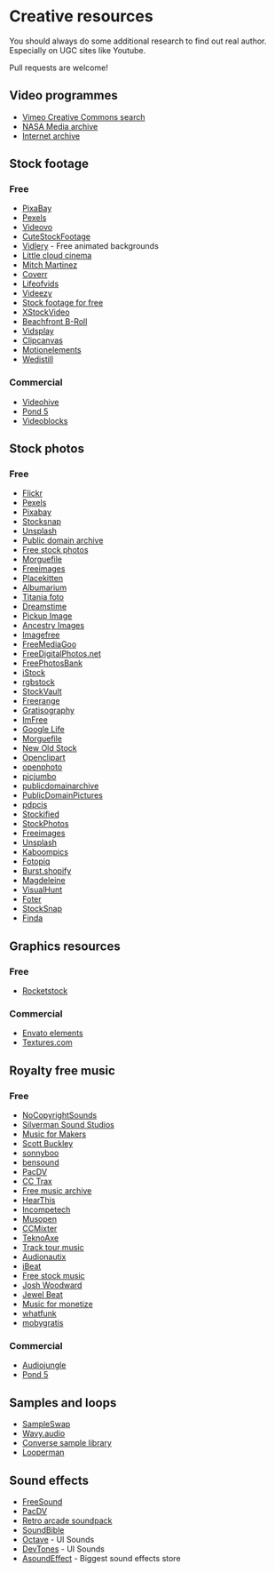 Creative resources
==================

You should always do some additional research to find out real author.
Especially on UGC sites like Youtube.

Pull requests are welcome!

Video programmes
----------------

 - [Vimeo Creative Commons search](https://vimeo.com/creativecommons)
 - [NASA Media archive](https://www.dvidshub.net/unit/NASA#.UZJ3T5VKuvI)
 - [Internet archive](https://archive.org/details/movies)

Stock footage
-------------

### Free

 - [PixaBay](https://pixabay.com)
 - [Pexels](https://videos.pexels.com)
 - [Videovo](https://www.videvo.net)
 - [CuteStockFootage](https://www.cutestockfootage.com/)
 - [Vidlery](http://vidlery.com/) - Free animated backgrounds
 - [Little cloud cinema](http://www.littlecloudcinema.com/footage.html)
 - [Mitch Martinez](http://mitchmartinez.com/free-4k-red-epic-stock-footage/ )
 - [Coverr](http://www.coverr.co/)
 - [Lifeofvids](http://www.lifeofvids.com/)
 - [Videezy](https://www.videezy.com/browse)
 - [Stock footage for free](http://www.stockfootageforfree.com/)
 - [XStockVideo](http://www.xstockvideo.com/)
 - [Beachfront B-Roll](http://www.beachfrontbroll.com/)
 - [Vidsplay](http://www.vidsplay.com/)
 - [Clipcanvas](http://www.clipcanvas.com/free-footage/)
 - [Motionelements](http://www.motionelements.com/free/stock-footage)
 - [Wedistill](http://www.wedistill.io/)

### Commercial

 - [Videohive](https://videohive.net)
 - [Pond 5](https://pond5.com)
 - [Videoblocks](https://videoblocks.com)


Stock photos
------------

### Free

 - [Flickr](https://www.flickr.com/creativecommons/)
 - [Pexels](https://pexels.com)
 - [Pixabay](https://pixabay.com)
 - [Stocksnap](https://stocksnap.io/)
 - [Unsplash](https://unsplash.com/)
 - [Public domain archive](http://publicdomainarchive.com/free-stock-photos/)
 - [Free stock photos](https://www.freestockphotos.org/)
 - [Morguefile](https://morguefile.com/search/morguefile/1/pop)
 - [Freeimages](http://www.freeimages.co.uk/terms.htm)
 - [Placekitten](http://placekitten.com/)
 - [Albumarium](http://albumarium.com/)
 - [Titania foto](www.titania-foto.com/)
 - [Dreamstime](https://www.dreamstime.com/)
 - [Pickup Image](http://pickupimage.com/)
 - [Ancestry Images](http://www.ancestryimages.com/)
 - [Imagefree](https://www.imagefree.com/)
 - [FreeMediaGoo](http://www.freemediagoo.com/)
 - [FreeDigitalPhotos.net](http://www.freedigitalphotos.net/)
 - [FreePhotosBank](http://freephotosbank.com/)
 - [iStock](http://www.istockphoto.com/)
 - [rgbstock](http://www.rgbstock.com/)
 - [StockVault](http://www.stockvault.net/)
 - [Freerange](https://freerangestock.com/)
 - [Gratisography](https://www.gratisography.com/)
 - [ImFree](http://imcreator.com/free)
 - [Google Life](http://images.google.com/hosted/life)
 - [Morguefile](https://morguefile.com/)
 - [New Old Stock](http://nos.twnsnd.co/)
 - [Openclipart](https://openclipart.org/)
 - [openphoto](https://openphoto.net/)
 - [picjumbo](https://picjumbo.com/)
 - [publicdomainarchive](http://publicdomainarchive.com/)
 - [PublicDomainPictures](http://www.publicdomainpictures.net/)
 - [pdpcis](http://pdpics.com/)
 - [Stockified](https://www.stockified.com/)
 - [StockPhotos](https://stockphotos.io/)
 - [Freeimages](http://www.freeimages.com/)
 - [Unsplash](https://unsplash.com/)
 - [Kaboompics](https://kaboompics.com/)
 - [Fotopiq](https://www.fotopiq.com/)
 - [Burst.shopify](https://burst.shopify.com/)
 - [Magdeleine](https://magdeleine.co/browse/)
 - [VisualHunt](https://visualhunt.com/)
 - [Foter](http://foter.com/)
 - [StockSnap](https://stocksnap.io/)
 - [Finda](http://finda.photo/)
  
 
Graphics resources
------------------

### Free

 - [Rocketstock](https://www.rocketstock.com)

### Commercial

 - [Envato elements](https://elements.envato.com)
 - [Textures.com](https://openclipart.org/)
 


Royalty free music
-------------------

### Free

 - [NoCopyrightSounds](http://nocopyrightsounds.co.uk/)
 - [Silverman Sound Studios](https://www.silvermansound.com/free-music)
 - [Music for Makers](https://musicformakers.com/)
 - [Scott Buckley](http://www.scottbuckley.com.au/library/)
 - [sonnyboo](http://sonnyboo.com/music/music.htm)
 - [bensound](https://www.bensound.com/)
 - [PacDV](http://www.pacdv.com/sounds/free-music.html)
 - [CC Trax](https://cctrax.com/)
 - [Free music archive](http://freemusicarchive.org/)
 - [HearThis](https://hearthis.at/creative-commons/)
 - [Incompetech](http://incompetech.com/music/)
 - [Musopen](https://musopen.org/)
 - [CCMixter](http://dig.ccmixter.org/free)
 - [TeknoAxe](http://teknoaxe.com/Home.php)
 - [Track tour music](http://tracktourmusic.com/)
 - [Audionautix](http://audionautix.com/)
 - [iBeat](http://audio.ibeat.org/?ccm=/media/tags/alternative)
 - [Free stock music](https://www.freestockmusic.com/)
 - [Josh Woodward](https://www.joshwoodward.com/)
 - [Jewel Beat](http://www.jewelbeat.com/free/free-background-music.htm)
 - [Music for monetize](https://www.youtube.com/user/MusicForMonetize/videos)
 - [whatfunk]( http://www.whatfunk.com/)
 - [mobygratis](http://www.mobygratis.com)
 

### Commercial

 - [Audiojungle](https://audiojungle.net)
 - [Pond 5](https://pond5.com)

Samples and loops
-----------------

 - [SampleSwap](http://sampleswap.org/)
 - [Wavy.audio](http://wavy.audio/)
 - [Converse sample library](https://www.conversesamplelibrary.com/)
 - [Looperman](https://www.looperman.com/loops)

Sound effects
-------------

 - [FreeSound](http://freesound.org/browse/)
 - [PacDV](http://www.pacdv.com/sounds/index.html)
 - [Retro arcade soundpack](http://www.themotionmonkey.co.uk/free-resources/retro-arcade-sounds/)
 - [SoundBible](http://soundbible.com/)
 - [Octave](http://raisedbeaches.com/octave/) - UI Sounds
 - [DevTones](http://rcptones.com/dev_tones/) - UI Sounds
 - [AsoundEffect](https://www.asoundeffect.com/) - Biggest sound effects store
